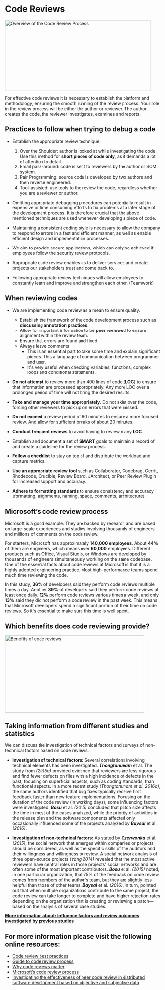 # Code Reviews

<a href="https://jserd.springeropen.com/articles/10.1186/s40411-018-0058-0/figures/1">

<img alt="Overview of the Code Review Process" src="https://www.researchgate.net/publication/328541762/figure/fig1/AS:686040184528896@1540576134082/Overview-of-the-Code-Review-Process.png" width="470" height="230">
</a>

For effective code reviews it is necessary to establish the platform and methodology, ensuring the smooth running of the review process. Your role in the review process will be either the author or reviewer. The author creates the code, the reviewer investigates, examines and reports.
## Practices to follow when trying to debug a code

- Establish the appropriate review technique: 
  1. Over the Shoulder: author is looked at while investigating the code. Use this method for **short pieces of code only**, as it demands a lot of attention to detail.
  2. Email pass-around: code is sent to reviewers by the author or SCM system.
  3. Pair Programming: source code is developed by two authors and then reverse engineered. 
  4. Tool-assisted: use tools to the review the code, regardless whether you are a reviewer or author.
   
- Omitting appropriate debugging procedures can potentially result in expensive or time consuming efforts to fix problems at a later stage of the development process. It is therefore crucial that the above mentioned techniques are used whenever developing a piece of code.
- Maintaining a consistent coding style is necessary to allow the company to respond to errors in a fast and efficient manner, as well as enable efficient design and implementation processes. 
- We aim to provide secure applications, which can only be achieved if employees follow the security review protocols. 
- Appropriate code review enables us to deliver services and create projects our stakeholders trust and come back to. 
- Following appropriate review techniques will allow employees to constantly learn and improve and strengthen each other. (Teamwork)

## When reviewing codes
- We are implementing code review as a mean to ensure quality. 
    -	Establish the framework of the code development process such as **discussing annotation practices**.
    -	Allow for important information to be **peer reviewed** to ensure alignment within the review team. 
    -	Ensure that errors are found and fixed.
    -   Always leave comments
        - This is an essential part to take some time and explain significant pieces. This a language of communication between programmer and user. 
        - It's very useful when checking variables, functions, complex loops and conditional statements.
- **Do not attempt** to review more than 400 lines of code (**LOC**) to ensure that information are processed appropriately. Any more LOC over a prolonged period of time will not bring the desired results.
  
- **Take and manage your time appropriately**. Do not skim over the code, forcing other reviewers to pick up on errors that were missed.
  
- **Do not exceed** a review period of 60 minutes to ensure a more focused review. And allow for sufficient breaks of about 20 minutes.
  
- **Conduct frequent reviews** to avoid having to review many **LOC**.
  
- Establish and document a set of **SMART** goals to maintain a record of and create a guideline for the review process.
  
- **Follow a checklist** to stay on top of and distribute the workload and capture metrics.
  
- **Use an appropriate review tool** such as Collaborator, Codebrag, Gerrit, Rhodecode, Crucible, Review Board, JArchitect, or Peer Review Plugin for increased support and accuracy.
  
- **Adhere to formatting standards** to ensure consistency and accuracy (formatting, alignments, naming, space, comments, architecture).

## Microsoft’s code review process

Microsoft is a good example. They are backed by research and are based on large-scale experiences and studies involving thousands of engineers and millions of comments on the code review.

For starters, Microsoft has approximately **140,000 employees**. About **44%** of them are engineers, which means over **60,000** employees. Different products such as Office, Visual Studio, or Windows are developed by thousands of engineers simultaneously working on the same codebase. One of the essential facts about code reviews at Microsoft is that it is a highly adopted engineering practice. Most high-performance teams spend much time reviewing the code.

In this study, **36%** of developers said they perform code reviews multiple times a day. Another **39%** of developers said they perform code reviews at least once daily. **12%** perform code reviews various times a week, and only **13%** said they did not perform a code review in the past week.
This means that Microsoft developers spend a significant portion of their time on code reviews. So it's essential to make sure this time is well spent.

## Which benefits does code reviewing provide?

<img alt="Benefits of code reviews" src="https://i0.wp.com/www.michaelagreiler.com/wp-content/uploads/2019/03/Code-Review-at-Microsoft-Graphics.png?resize=793%2C421&ssl=1" width="450" height="250">
</a>

## Taking information from different studies and statistics

We can discuss the investigation of technical factors and surveys of non-technical factors based on code reviews.

- **Investigation of technical factors:** Several correlations involving technical elements has been investigated. ***Thongtanunam*** et al. The study from *(2015a)* provided evidence that reviewers are less rigorous and find fewer defects on files with a high incidence of defects in the past, focusing on superficial aspects, such as coding standards, than functional aspects. In a more recent study *(Thongtanunam et al. 2016a)*, the same authors identified that bug fixes typically receive first feedback faster than new feature implementations. Focusing on the duration of the code review (in working days), some influencing factors were investigated. ***Bosu*** et al. *(2015)* concluded that patch size affects the time in most of the cases analyzed, while the priority of activities in the release plan and the software components affected only occasionally influenced some of the projects analyzed by ***Baysal*** et al. *(2016)*.

- **Investigation of non-technical factors:** As stated by ***Czerwonka*** et al. *(2015)*, the social network that emerges within companies or projects should be considered, as well as the specific skills of the auditors and their willingness and willingness to review. A social network analysis of three open-source projects *(Yang 2014)* revealed that the most active reviewers have central roles in those projects' social networks and are often some of the most important contributors. ***Bosu*** et al. *(2015)* noted, in one particular organization, that 75% of the feedback on code review comes from members of the author's team, but they are slightly less helpful than those of other teams. ***Baysal*** et al. *(2016)*, in turn, pointed out that when multiple organizations contribute to the same project, the code review can take longer to complete and have higher rejection rates depending on the organization that is creating or reviewing a patch—based on the analysis of several case studies.

[**More information about: Influence factors and review outcomes investigated by previous studies**](https://jserd.springeropen.com/articles/10.1186/s40411-018-0058-0/tables/1)

## For more information please visit the following online resources:
- [Code review best practices](https://medium.com/cuelogic-technologies/code-review-process-best-practices-3eeecab26ded)
- [Guide to code review process](https://smartbear.com/learn/code-review/guide-to-code-review-process/#:~:text=Code%20Review%20is%20an%20integral,most%20effective%20quality%20assurance%20strategy)
- [Why code reviews matter](https://www.atlassian.com/agile/software-development/code-reviews)
- [Microsoft’s code review process](https://www.michaelagreiler.com/code-review-blog-post-series/)
- [Investigating the effectiveness of peer code review in distributed software development based on objective and subjective data](https://jserd.springeropen.com/articles/10.1186/s40411-018-0058-0)
